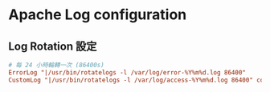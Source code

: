 # Apache Log configuration

## Log Rotation 設定

```conf
# 每 24 小時輪轉一次 (86400s)
ErrorLog "|/usr/bin/rotatelogs -l /var/log/error-%Y%m%d.log 86400"
CustomLog "|/usr/bin/rotatelogs -l /var/log/access-%Y%m%d.log 86400" combined
```
